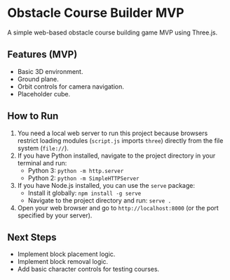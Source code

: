 # Obstacle Course Builder MVP

A simple web-based obstacle course building game MVP using Three.js.

## Features (MVP)

*   Basic 3D environment.
*   Ground plane.
*   Orbit controls for camera navigation.
*   Placeholder cube.

## How to Run

1.  You need a local web server to run this project because browsers restrict loading modules (`script.js` imports `three`) directly from the file system (`file://`).
2.  If you have Python installed, navigate to the project directory in your terminal and run:
    *   Python 3: `python -m http.server`
    *   Python 2: `python -m SimpleHTTPServer`
3.  If you have Node.js installed, you can use the `serve` package:
    *   Install it globally: `npm install -g serve`
    *   Navigate to the project directory and run: `serve .`
4.  Open your web browser and go to `http://localhost:8000` (or the port specified by your server).

## Next Steps

*   Implement block placement logic.
*   Implement block removal logic.
*   Add basic character controls for testing courses. 